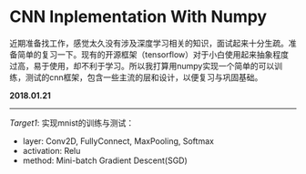 # CNN Inplementation With Numpy

近期准备找工作，感觉太久没有涉及深度学习相关的知识，面试起来十分生疏。准备简单的复习一下。现有的开源框架（tensorflow）对于小白使用起来抽象程度过高，易于使用，却不利于学习。所以我打算用numpy实现一个简单的可以训练，测试的cnn框架，包含一些主流的层和设计，以便复习与巩固基础。



**2018.01.21**

---

*Target1*:  实现mnist的训练与测试：

* layer: Conv2D, FullyConnect, MaxPooling, Softmax 
* activation: Relu
* method: Mini-batch Gradient Descent(SGD)



